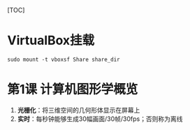 [TOC]

# VirtualBox挂载

```shell
sudo mount -t vboxsf Share share_dir
```

# 第1课	计算机图形学概览

1.   **光栅化**：将三维空间的几何形体显示在屏幕上
2.   **实时**：每秒钟能够生成30幅画面/30帧/30fps；否则称为离线